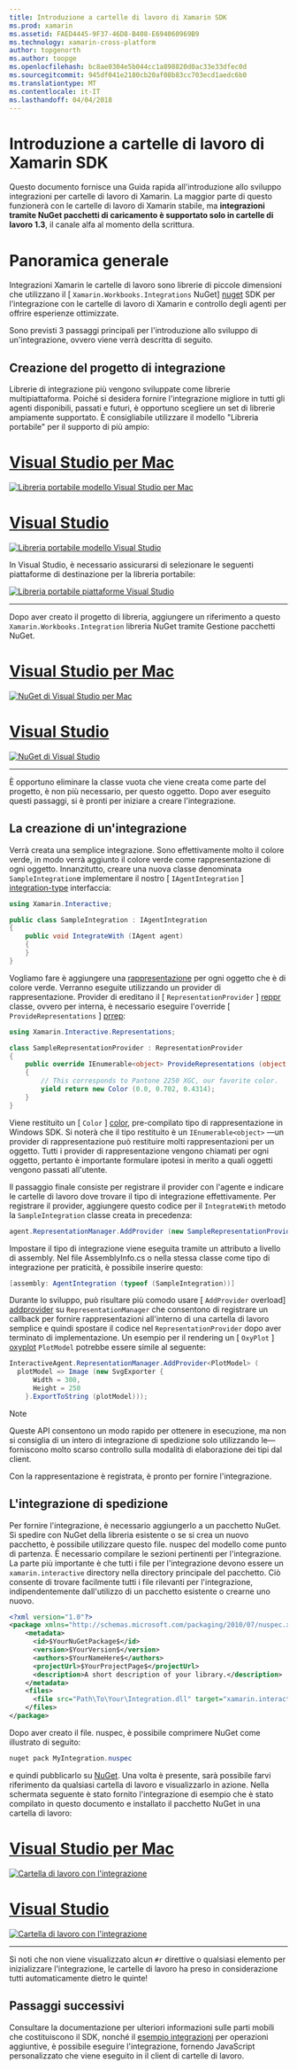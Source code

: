 ```yaml
---
title: Introduzione a cartelle di lavoro di Xamarin SDK
ms.prod: xamarin
ms.assetid: FAED4445-9F37-46D8-B408-E694060969B9
ms.technology: xamarin-cross-platform
author: topgenorth
ms.author: toopge
ms.openlocfilehash: bc8ae0304e5b044cc1a898820d0ac33e33dfec0d
ms.sourcegitcommit: 945df041e2180cb20af08b83cc703ecd1aedc6b0
ms.translationtype: MT
ms.contentlocale: it-IT
ms.lasthandoff: 04/04/2018
---
```

# <a name="getting-started-with-the-xamarin-workbooks-sdk"></a>Introduzione a cartelle di lavoro di Xamarin SDK

Questo documento fornisce una Guida rapida all'introduzione allo sviluppo integrazioni per cartelle di lavoro di Xamarin. La maggior parte di questo funzionerà con le cartelle di lavoro di Xamarin stabile, ma **integrazioni tramite NuGet pacchetti di caricamento è supportato solo in cartelle di lavoro 1.3**, il canale alfa al momento della scrittura.

# <a name="general-overview"></a>Panoramica generale

Integrazioni Xamarin le cartelle di lavoro sono librerie di piccole dimensioni che utilizzano il [ `Xamarin.Workbooks.Integrations` NuGet] [ nuget] SDK per l'integrazione con le cartelle di lavoro di Xamarin e controllo degli agenti per offrire esperienze ottimizzate.

Sono previsti 3 passaggi principali per l'introduzione allo sviluppo di un'integrazione, ovvero viene verrà descritta di seguito.

## <a name="creating-the-integration-project"></a>Creazione del progetto di integrazione

Librerie di integrazione più vengono sviluppate come librerie multipiattaforma. Poiché si desidera fornire l'integrazione migliore in tutti gli agenti disponibili, passati e futuri, è opportuno scegliere un set di librerie ampiamente supportato. È consigliabile utilizzare il modello "Libreria portabile" per il supporto di più ampio:

# <a name="visual-studio-for-mactabvsmac"></a>[Visual Studio per Mac](#tab/vsmac)

[![Libreria portabile modello Visual Studio per Mac](images/xamarin-studio-pcl.png)](images/xamarin-studio-pcl.png#lightbox)

# <a name="visual-studiotabvswin"></a>[Visual Studio](#tab/vswin)

[![Libreria portabile modello Visual Studio](images/visual-studio-pcl.png)](images/visual-studio-pcl.png#lightbox)

In Visual Studio, è necessario assicurarsi di selezionare le seguenti piattaforme di destinazione per la libreria portabile:

[![Libreria portabile piattaforme Visual Studio](images/visual-studio-pcl-platforms.png)](images/visual-studio-pcl-platforms.png#lightbox)

-----

Dopo aver creato il progetto di libreria, aggiungere un riferimento a questo `Xamarin.Workbooks.Integration` libreria NuGet tramite Gestione pacchetti NuGet.

# <a name="visual-studio-for-mactabvsmac"></a>[Visual Studio per Mac](#tab/vsmac)

[![NuGet di Visual Studio per Mac](images/xamarin-studio-nuget.png)](images/xamarin-studio-nuget.png#lightbox)

# <a name="visual-studiotabvswin"></a>[Visual Studio](#tab/vswin)

[![NuGet di Visual Studio](images/visual-studio-nuget.png)](images/visual-studio-nuget.png#lightbox)

-----

È opportuno eliminare la classe vuota che viene creata come parte del progetto, è non più necessario, per questo oggetto. Dopo aver eseguito questi passaggi, si è pronti per iniziare a creare l'integrazione.

## <a name="building-an-integration"></a>La creazione di un'integrazione

Verrà creata una semplice integrazione. Sono effettivamente molto il colore verde, in modo verrà aggiunto il colore verde come rappresentazione di ogni oggetto. Innanzitutto, creare una nuova classe denominata `SampleIntegration`e implementare il nostro [ `IAgentIntegration` ] [ integration-type] interfaccia:

```csharp
using Xamarin.Interactive;

public class SampleIntegration : IAgentIntegration
{
    public void IntegrateWith (IAgent agent)
    {
    }
}
```

Vogliamo fare è aggiungere una [rappresentazione](~/tools/workbooks/sdk/representations.md) per ogni oggetto che è di colore verde. Verranno eseguite utilizzando un provider di rappresentazione. Provider di ereditano il [ `RepresentationProvider` ] [ reppr] classe, ovvero per interna, è necessario eseguire l'override [ `ProvideRepresentations` ] [ prrep]:

```csharp
using Xamarin.Interactive.Representations;

class SampleRepresentationProvider : RepresentationProvider
{
    public override IEnumerable<object> ProvideRepresentations (object obj)
    {
        // This corresponds to Pantone 2250 XGC, our favorite color.
        yield return new Color (0.0, 0.702, 0.4314);
    }
}
```

Viene restituito un [ `Color` ] [ color], pre-compilato tipo di rappresentazione in Windows SDK.
Si noterà che il tipo restituito è un `IEnumerable<object>` &mdash;un provider di rappresentazione può restituire molti rappresentazioni per un oggetto. Tutti i provider di rappresentazione vengono chiamati per ogni oggetto, pertanto è importante formulare ipotesi in merito a quali oggetti vengono passati all'utente.

Il passaggio finale consiste per registrare il provider con l'agente e indicare le cartelle di lavoro dove trovare il tipo di integrazione effettivamente. Per registrare il provider, aggiungere questo codice per il `IntegrateWith` metodo la `SampleIntegration` classe creata in precedenza:

```csharp
agent.RepresentationManager.AddProvider (new SampleRepresentationProvider ());
```

Impostare il tipo di integrazione viene eseguita tramite un attributo a livello di assembly. Nel file AssemblyInfo.cs o nella stessa classe come tipo di integrazione per praticità, è possibile inserire questo:

```csharp
[assembly: AgentIntegration (typeof (SampleIntegration))]
````

Durante lo sviluppo, può risultare più comodo usare [ `AddProvider` overload] [ addprovider] su `RepresentationManager` che consentono di registrare un callback per fornire rappresentazioni all'interno di una cartella di lavoro semplice e quindi spostare il codice nel `RepresentationProvider` dopo aver terminato di implementazione. Un esempio per il rendering un [ `OxyPlot` ] [ oxyplot] `PlotModel` potrebbe essere simile al seguente:

```csharp
InteractiveAgent.RepresentationManager.AddProvider<PlotModel> (
  plotModel => Image (new SvgExporter {
      Width = 300,
      Height = 250
    }.ExportToString (plotModel)));
```

> [!NOTE]
> Queste API consentono un modo rapido per ottenere in esecuzione, ma non si consiglia di un intero di integrazione di spedizione solo utilizzando le&mdash;forniscono molto scarso controllo sulla modalità di elaborazione dei tipi dal client.

Con la rappresentazione è registrata, è pronto per fornire l'integrazione.

## <a name="shipping-your-integration"></a>L'integrazione di spedizione

Per fornire l'integrazione, è necessario aggiungerlo a un pacchetto NuGet.
Si spedire con NuGet della libreria esistente o se si crea un nuovo pacchetto, è possibile utilizzare questo file. nuspec del modello come punto di partenza.
È necessario compilare le sezioni pertinenti per l'integrazione. La parte più importante è che tutti i file per l'integrazione devono essere un `xamarin.interactive` directory nella directory principale del pacchetto. Ciò consente di trovare facilmente tutti i file rilevanti per l'integrazione, indipendentemente dall'utilizzo di un pacchetto esistente o crearne uno nuovo.

```xml
<?xml version="1.0"?>
<package xmlns="http://schemas.microsoft.com/packaging/2010/07/nuspec.xsd">
    <metadata>
      <id>$YourNuGetPackage$</id>
      <version>$YourVersion$</version>
      <authors>$YourNameHere$</authors>
      <projectUrl>$YourProjectPage$</projectUrl>
      <description>A short description of your library.</description>
    </metadata>
    <files>
      <file src="Path\To\Your\Integration.dll" target="xamarin.interactive" />
    </files>
</package>
```

Dopo aver creato il file. nuspec, è possibile comprimere NuGet come illustrato di seguito:

```csharp
nuget pack MyIntegration.nuspec
```

e quindi pubblicarlo su [NuGet][nugetorg]. Una volta è presente, sarà possibile farvi riferimento da qualsiasi cartella di lavoro e visualizzarlo in azione. Nella schermata seguente è stato fornito l'integrazione di esempio che è stato compilato in questo documento e installato il pacchetto NuGet in una cartella di lavoro:

# <a name="visual-studio-for-mactabvsmac"></a>[Visual Studio per Mac](#tab/vsmac)

[![Cartella di lavoro con l'integrazione](images/mac-workbooks-integrated.png)](images/mac-workbooks-integrated.png#lightbox)

# <a name="visual-studiotabvswin"></a>[Visual Studio](#tab/vswin)

[![Cartella di lavoro con l'integrazione](images/windows-workbooks-integrated.png)](images/windows-workbooks-integrated.png#lightbox)

-----

Si noti che non viene visualizzato alcun `#r` direttive o qualsiasi elemento per inizializzare l'integrazione, le cartelle di lavoro ha preso in considerazione tutti automaticamente dietro le quinte!

## <a name="next-steps"></a>Passaggi successivi

Consultare la documentazione per ulteriori informazioni sulle parti mobili che costituiscono il SDK, nonché il [esempio integrazioni](~/tools/workbooks/samples/index.md) per operazioni aggiuntive, è possibile eseguire l'integrazione, fornendo JavaScript personalizzato che viene eseguito in il client di cartelle di lavoro.

[integration-type]: https://developer.xamarin.com/api/type/Xamarin.Interactive.IAgentIntegration/
[repman-api]: https://developer.xamarin.com/api/type/Xamarin.Interactive.Representations.IRepresentationManager/
[color]: https://developer.xamarin.com/api/type/Xamarin.Interactive.Representations.Color/
[xir]: https://developer.xamarin.com/api/namespace/Xamarin.Interactive.Representations/
[reppr]: https://developer.xamarin.com/api/type/Xamarin.Interactive.Representations.RepresentationProvider/
[prrep]: https://developer.xamarin.com/api/member/Xamarin.Interactive.Representations.RepresentationProvider.ProvideRepresentations/p/System.Object/
[nugetorg]: https://nuget.org
[nuget]: https://nuget.org/packages/Xamarin.Workbooks.Integration
[addprovider]: https://developer.xamarin.com/api/member/Xamarin.Interactive.Representations.IRepresentationManager.AddProvider/
[oxyplot]: http://www.oxyplot.org/
